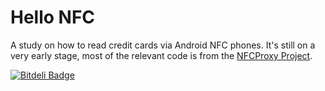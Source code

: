 Hello NFC
=========

A study on how to read credit cards via Android NFC phones.
It's still on a very early stage, most of the relevant code is from the [NFCProxy Project](http://sourceforge.net/projects/nfcproxy/).



[![Bitdeli Badge](https://d2weczhvl823v0.cloudfront.net/golimpio/hello-nfc/trend.png)](https://bitdeli.com/free "Bitdeli Badge")


